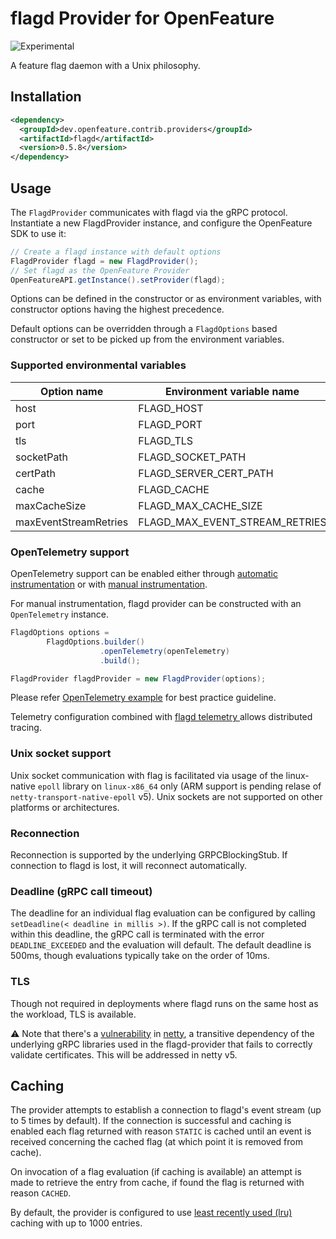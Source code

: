 # flagd Provider for OpenFeature

![Experimental](https://img.shields.io/badge/experimental-breaking%20changes%20allowed-yellow)

A feature flag daemon with a Unix philosophy.

## Installation
<!-- x-release-please-start-version -->
```xml
<dependency>
  <groupId>dev.openfeature.contrib.providers</groupId>
  <artifactId>flagd</artifactId>
  <version>0.5.8</version>
</dependency>
```
<!-- x-release-please-end-version -->

## Usage

The `FlagdProvider` communicates with flagd via the gRPC protocol. Instantiate a new FlagdProvider instance, and
configure the OpenFeature SDK to use it:

```java
// Create a flagd instance with default options
FlagdProvider flagd = new FlagdProvider();
// Set flagd as the OpenFeature Provider
OpenFeatureAPI.getInstance().setProvider(flagd);
```

Options can be defined in the constructor or as environment variables, with constructor options having the highest
precedence.

Default options can be overridden through a `FlagdOptions` based constructor or set to be picked up from the environment
variables.

### Supported environmental variables

| Option name           | Environment variable name      | Type    | Default   | Values       |
|-----------------------|--------------------------------|---------|-----------|--------------|
| host                  | FLAGD_HOST                     | string  | localhost |              |
| port                  | FLAGD_PORT                     | number  | 8013      |              |
| tls                   | FLAGD_TLS                      | boolean | false     |              |
| socketPath            | FLAGD_SOCKET_PATH              | string  | null      |              |
| certPath              | FLAGD_SERVER_CERT_PATH         | string  | null      |              |
| cache                 | FLAGD_CACHE                    | string  | lru       | lru,disabled |
| maxCacheSize          | FLAGD_MAX_CACHE_SIZE           | int     | 1000      |              |
| maxEventStreamRetries | FLAGD_MAX_EVENT_STREAM_RETRIES | int     | 5         |              |

### OpenTelemetry support

OpenTelemetry support can be enabled either through [automatic instrumentation](https://opentelemetry.io/docs/instrumentation/java/automatic/) 
or with [manual instrumentation](https://opentelemetry.io/docs/instrumentation/java/manual/). 

For manual instrumentation, flagd provider can be constructed with an `OpenTelemetry` instance.

```java
FlagdOptions options = 
        FlagdOptions.builder()
                    .openTelemetry(openTelemetry)
                    .build();

FlagdProvider flagdProvider = new FlagdProvider(options);
```

Please refer [OpenTelemetry example](https://opentelemetry.io/docs/instrumentation/java/manual/#example) for best 
practice guideline.

Telemetry configuration combined with [flagd telemetry ](https://github.com/open-feature/flagd/blob/main/docs/configuration/flagd_telemetry.md)
allows distributed tracing.

### Unix socket support

Unix socket communication with flag is facilitated via usage of the linux-native `epoll` library on `linux-x86_64`
only (ARM support is pending relase of `netty-transport-native-epoll` v5). Unix sockets are not supported on other
platforms or architectures.

### Reconnection

Reconnection is supported by the underlying GRPCBlockingStub. If connection to flagd is lost, it will reconnect
automatically.

### Deadline (gRPC call timeout)

The deadline for an individual flag evaluation can be configured by calling `setDeadline(< deadline in millis >)`.
If the gRPC call is not completed within this deadline, the gRPC call is terminated with the error `DEADLINE_EXCEEDED`
and the evaluation will default.
The default deadline is 500ms, though evaluations typically take on the order of 10ms.

### TLS

Though not required in deployments where flagd runs on the same host as the workload, TLS is available.

:warning: Note that there's a [vulnerability](https://security.snyk.io/vuln/SNYK-JAVA-IONETTY-1042268)
in [netty](https://github.com/netty/netty), a transitive dependency of the underlying gRPC libraries used in the
flagd-provider that fails to correctly validate certificates. This will be addressed in netty v5.

## Caching

The provider attempts to establish a connection to flagd's event stream (up to 5 times by default). If the connection is
successful and caching is enabled each flag returned with reason `STATIC` is cached until an event is received
concerning the cached flag (at which point it is removed from cache).

On invocation of a flag evaluation (if caching is available) an attempt is made to retrieve the entry from cache, if
found the flag is returned with reason `CACHED`.

By default, the provider is configured to
use [least recently used (lru)](https://commons.apache.org/proper/commons-collections/apidocs/org/apache/commons/collections4/map/LRUMap.html)
caching with up to 1000 entries.
